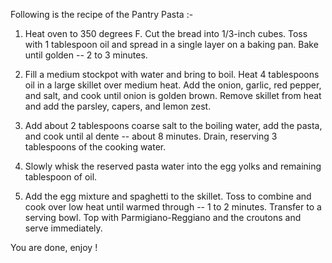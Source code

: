 Following is the recipe of the Pantry Pasta :-
1. Heat oven to 350 degrees F. Cut the bread into 1/3-inch cubes. Toss with 1 tablespoon oil and spread in a single layer on a baking pan. Bake until golden -- 2 to 3 minutes.

2. Fill a medium stockpot with water and bring to boil. Heat 4 tablespoons oil in a large skillet over medium heat. Add the onion, garlic, red pepper, and salt, and cook until onion is golden brown. Remove skillet from heat and add the parsley, capers, and lemon zest.

3. Add about 2 tablespoons coarse salt to the boiling water, add the pasta, and cook until al dente -- about 8 minutes. Drain, reserving 3 tablespoons of the cooking water.

4. Slowly whisk the reserved pasta water into the egg yolks and remaining tablespoon of oil.

5. Add the egg mixture and spaghetti to the skillet. Toss to combine and cook over low heat until warmed through -- 1 to 2 minutes. Transfer to a serving bowl. Top with Parmigiano-Reggiano and the croutons and serve immediately.

You are done, enjoy ! 